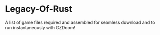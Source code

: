 # Legacy-Of-Rust
A list of game files required and assembled for seamless download and to run instantaneously with GZDoom!
